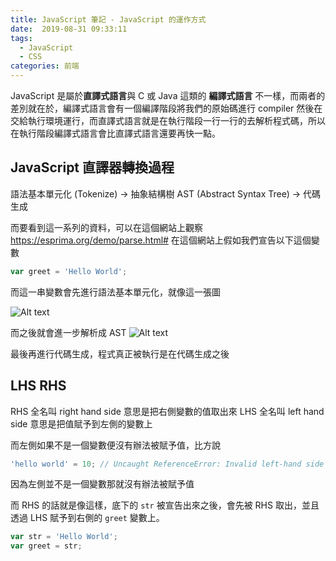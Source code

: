 ```yaml
---
title: JavaScript 筆記 - JavaScript 的運作方式
date:  2019-08-31 09:33:11
tags: 
  - JavaScript
  - CSS
categories: 前端
---
```


JavaScript 是屬於**直譯式語言**與 C 或 Java 這類的 **編譯式語言** 不一樣，而兩者的差別就在於，編譯式語言會有一個編譯階段將我們的原始碼進行 compiler 然後在交給執行環境運行，而直譯式語言就是在執行階段一行一行的去解析程式碼，所以在執行階段編譯式語言會比直譯式語言還要再快一點。

## JavaScript 直譯器轉換過程
語法基本單元化 (Tokenize) -> 抽象結構樹 AST (Abstract Syntax Tree) -> 代碼生成

而要看到這一系列的資料，可以在這個網站上觀察  https://esprima.org/demo/parse.html# 
在這個網站上假如我們宣告以下這個變數

``` JavaScript
var greet = 'Hello World';
```

而這一串變數會先進行語法基本單元化，就像這一張圖

![Alt text](https://firebasestorage.googleapis.com/v0/b/it-blog-a274d.appspot.com/o/tokenize.PNG?alt=media&token=22adf8d7-c497-43b3-8311-608ef25d263e)


而之後就會進一步解析成 AST 
![Alt text](https://firebasestorage.googleapis.com/v0/b/it-blog-a274d.appspot.com/o/AST.PNG?alt=media&token=d46ff16e-4244-4e7f-b590-30d328518e23)

最後再進行代碼生成，程式真正被執行是在代碼生成之後

## LHS RHS
RHS 全名叫 right hand side 意思是把右側變數的值取出來
LHS 全名叫 left hand side 意思是把值賦予到左側的變數上

而左側如果不是一個變數便沒有辦法被賦予值，比方說

``` JavaScript
'hello world' = 10; // Uncaught ReferenceError: Invalid left-hand side in assignment
```

因為左側並不是一個變數那就沒有辦法被賦予值

而 RHS 的話就是像這樣，底下的 `str` 被宣告出來之後，會先被 RHS 取出，並且透過 LHS 賦予到右側的 `greet` 變數上。

``` JavaScript
var str = 'Hello World';
var greet = str; 
```

